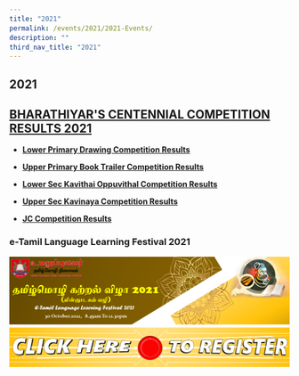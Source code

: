 ```yaml
---
title: "2021"
permalink: /events/2021/2021-Events/
description: ""
third_nav_title: "2021"
---
```

## 2021

## [BHARATHIYAR'S CENTENNIAL COMPETITION RESULTS 2021](https://uptlc.moe.edu.sg/bharathiyars-centennial-competition-results-2021/)

* **[Lower Primary Drawing Competition Results](https://uptlc.moe.edu.sg/bc-2021-lower-primary-drawing-competition-results/)**

* **[Upper Primary Book Trailer Competition Results](https://uptlc.moe.edu.sg/wp-content/uploads/2021/11/BC-2021_Upper-Pri-Book-Trailer-Compeition-Results.pdf)**

* **[Lower Sec Kavithai Oppuvithal Competition Results](https://uptlc.moe.edu.sg/bc-2021-lower-sec-kavithai-oppuvithal-competition-results/)**

* **[Upper Sec Kavinaya Competition Results](https://uptlc.moe.edu.sg/bc-2021-upper-sec-kavinaya-competition-results/)**

* **[JC Competition Results](https://uptlc.moe.edu.sg/bc-2021-jc-competition-results/)**

### e-Tamil Language Learning Festival 2021 

![](/images/BANNER.png)

